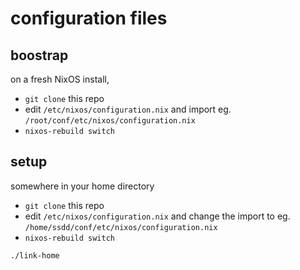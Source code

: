 # configuration files

## boostrap

on a fresh NixOS install,
- `git clone` this repo
- edit `/etc/nixos/configuration.nix` and import eg. `/root/conf/etc/nixos/configuration.nix`
- `nixos-rebuild switch`


## setup

somewhere in your home directory
- `git clone` this repo
- edit `/etc/nixos/configuration.nix` and change the import to eg. `/home/ssdd/conf/etc/nixos/configuration.nix`
- `nixos-rebuild switch`

```
./link-home
```
